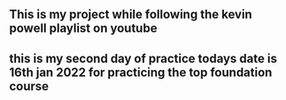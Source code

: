 <h2>This is my project while following the kevin powell playlist on youtube</h2>
<h2> this is my second day of practice todays date is 16th jan 2022 for practicing the top foundation course </h2>



